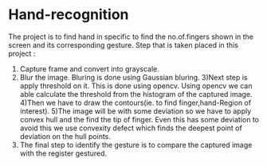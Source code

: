 # Hand-recognition
The project is to find hand in specific to find the no.of.fingers shown in the screen and its corresponding gesture.
Step that is taken placed in this project :
1) Capture frame and convert into grayscale.
2) Blur the image. Bluring is done using Gaussian bluring.
3)Next step is apply threshold on it. This is done using opencv. Using opencv we can able calculate the threshold from the histogram of the captured image.
4)Then we have to draw the contours(ie. to find finger,hand-Region of interest).
5)The image will be with some deviation so we have to apply convex hull and the find the tip of finger. Even this has some deviation to avoid this we use convexity defect which finds the deepest point of deviation on the hull points.
6) The final step to identify the gesture is to compare the captured image with the register gestured.

 
